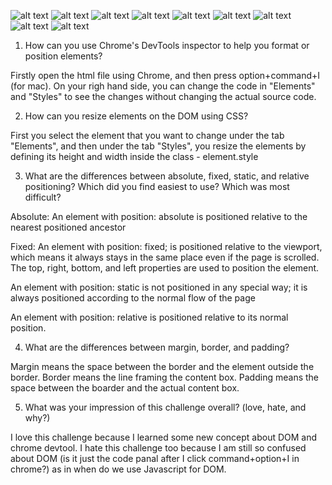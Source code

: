 ![alt text](imgs/3.4-change-color "Logo Title Text 1")
![alt text](imgs/3.4-stack "Logo Title Text 2")
![alt text](imgs/3.4-row "Logo Title Text 1")
![alt text](imgs/3.4-equidistance "Logo Title Text 1")
![alt text](imgs/3.4-square "Logo Title Text 1")
![alt text](imgs/3.4-footer "Logo Title Text 1")
![alt text](imgs/3.4-centered-header "Logo Title Text 1")
![alt text](imgs/3.4-side-bar "Logo Title Text 1")
![alt text](imgs/3.4-creative "Logo Title Text 1")


1. How can you use Chrome's DevTools inspector to help you format or position elements?

Firstly open the html file using Chrome, and then press option+command+I (for mac). On your righ hand side, you can change the code in "Elements" and "Styles" to see the changes without changing the actual source code.


2. How can you resize elements on the DOM using CSS?

First you select the element that you want to change under the tab "Elements", and then under the tab "Styles", you resize the elements by defining its height and width inside the class - element.style


3. What are the differences between absolute, fixed, static, and relative positioning? Which did you find easiest to use? Which was most difficult?

Absolute: An element with position: absolute is positioned relative to the nearest positioned ancestor

Fixed: An element with position: fixed; is positioned relative to the viewport, which means it always stays in the same place even if the page is scrolled. The top, right, bottom, and left properties are used to position the element.

An element with position: static is not positioned in any special way; it is always positioned according to the normal flow of the page

An element with position: relative is positioned relative to its normal position.

4. What are the differences between margin, border, and padding?

Margin means the space between the border and the element outside the border.
Border means the line framing the content box.
Padding means the space between the boarder and the actual content box.

5. What was your impression of this challenge overall? (love, hate, and why?)

I love this challenge because I learned some new concept about DOM and chrome devtool. I hate this challenge too because I am still so confused about DOM (is it just the code panal after I click command+option+I in chrome?) as in when do we use Javascript for DOM.

